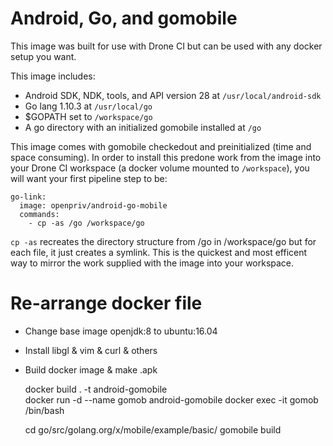 # Android, Go, and gomobile

This image was built for use with Drone CI but can be used with any docker setup you want.

This image includes:

- Android SDK, NDK, tools, and API version 28 at `/usr/local/android-sdk`
- Go lang 1.10.3 at `/usr/local/go`
- $GOPATH set to `/workspace/go`
- A go directory with an initialized gomobile installed at `/go`

This image comes with gomobile checkedout and preinitialized (time and space consuming). In order to install this predone work from the image into your Drone CI workspace (a docker volume mounted to `/workspace`), you will want your first pipeline step to be:

    go-link:
      image: openpriv/android-go-mobile
      commands:
        - cp -as /go /workspace/go

`cp -as` recreates the directory structure from /go in /workspace/go but for each file, it just creates a symlink. This is the quickest and most efficent way to mirror the work supplied with the image into your workspace.

# Re-arrange docker file

- Change base image openjdk:8 to ubuntu:16.04
- Install libgl & vim & curl & others
- Build docker image & make .apk

    docker build .  -t android-gomobile    
    docker run -d --name gomob android-gomobile
    docker exec -it gomob /bin/bash
    
    cd go/src/golang.org/x/mobile/example/basic/
    gomobile build
